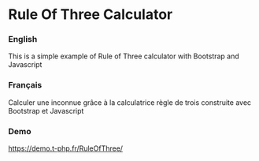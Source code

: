 # Rule Of Three Calculator
### English
This is a simple example of Rule of Three calculator with Bootstrap and Javascript
### Français
Calculer une inconnue grâce à la calculatrice règle de trois construite avec Bootstrap et Javascript
### Demo
https://demo.t-php.fr/RuleOfThree/
